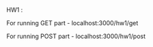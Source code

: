 HW1 : 

For running GET  part - localhost:3000/hw1/get

For running POST part - localhost:3000/hw1/post
